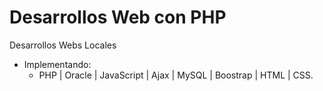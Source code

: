 # Desarrollos Web con PHP
Desarrollos Webs Locales
- Implementando: 
    * PHP | Oracle | JavaScript | Ajax | MySQL | Boostrap | HTML | CSS.
